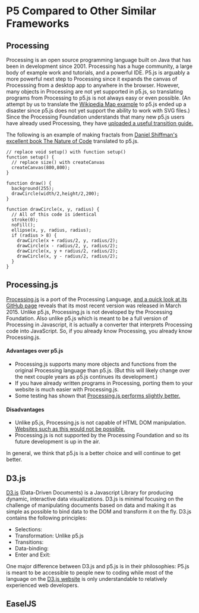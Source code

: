 # P5 Compared to Other Similar Frameworks

## Processing

Processing is an open source programming language built on Java that has been in development since 2001. Processing has a huge community, a large body of example work and tutorials, and a powerful IDE. P5.js is arguably a more powerful next step to Processing since it expands the canvas of Processsing from a desktop app to anywhere in the browser. However, many objects in Processing are not yet supported in p5.js, so translating programs from Processing to p5.js is not always easy or even possible. (An attempt by us to translate the [Wikipedia Map example](https://en.wikipedia.org/wiki/Processing_(programming_language)) to p5.js ended up a disaster since p5.js does not yet support the ability to work with SVG files.) Since the Processing Foundation understands that many new p5.js users have already used Processing, they have [uploaded a useful transition guide.](https://github.com/processing/p5.js/wiki/Processing-transition)

The following is an example of making fractals from [Daniel Shiffman's excellent book The Nature of Code](http://natureofcode.com/book/chapter-8-fractals/) translated to p5.js.

```
// replace void setup() with function setup()
function setup() {
  // replace size() with createCanvas
  createCanvas(800,800); 
}
 
function draw() {
  background(255);
  drawCircle(width/2,height/2,200);
}
 
function drawCircle(x, y, radius) {
  // All of this code is identical
  stroke(0);
  noFill();
  ellipse(x, y, radius, radius);
  if (radius > 8) {
    drawCircle(x + radius/2, y, radius/2);
    drawCircle(x - radius/2, y, radius/2);
    drawCircle(x, y + radius/2, radius/2);
    drawCircle(x, y - radius/2, radius/2);
  }
}
```

## Processing.js

[Processing.js]((http://processingjs.org) ) is a port of the Processing Language, [and a quick look at its GitHub page](https://github.com/processing-js/processing-js/) reveals that its most recent version was released in March 2015. Unlike p5.js, Processing.js is not developed by the Processing Foundation. Also unlike p5.js which is meant to be a full version of Processing in Javascript, it is actually a converter that interprets Processing code into JavaScript. So, if you already know Processing, you already know Processing.js.

#### Advantages over p5.js

* Processing.js supports many more objects and functions from the original Processing language than p5.js. (But this will likely change over the next couple years as p5.js continues its development.)
* If you have already written programs in Processing, porting them to your website is much easier with Processing.js.
* Some testing has shown that [Processing.js performs slightly better.](http://www.sitepoint.com/processing-js-vs-p5-js-whats-difference/)

#### Disadvantages

* Unlike p5.js, Processing.js is not capable of HTML DOM manipulation. [Websites such as this would not be possible.](http://p5play.molleindustria.org)
* Processing.js is not supported by the Processing Foundation and so its future development is up in the air.

In general, we think that p5.js is a better choice and will continue to get better.

## D3.js

[D3.js](http://d3js.org) (Data-Driven Documents) is a Javascript Library for producing dynamic, interactive data visualizations. D3.js is minimal focusing on the challenge of manipulating documents based on data and making it as simple as possible to bind data to the DOM and transform it on the fly. D3.js contains the following principles:
* Selections:
* Transformation: Unlike p5.js 
* Transitions:
* Data-binding:
* Enter and Exit:

One major difference between D3.js and p5.js is in their philosophies: P5.js is meant to be accessible to people new to coding while most of the language on the [D3.js website](http://d3js.org) is only understandable to relatively experienced web developers.

## EaselJS
